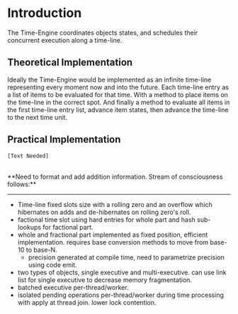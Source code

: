 # Introduction #

The Time-Engine coordinates objects states, and schedules their concurrent execution along a time-line.


## Theoretical Implementation ##
Ideally the Time-Engine would be implemented as an infinite time-line representing every moment now and into the future. Each time-line entry as a list of items to be evaluated for that time. With a method to place items on the time-line in the correct spot. And finally a method to evaluate all items in the first time-line entry list, advance item states, then advance the time-line to the next time unit.

## Practical Implementation ##
`[Text Needed]`

<br />
**Need to format and add addition information. Stream of consciousness follows:**

---

  * Time-line fixed slots size with a rolling zero and an overflow which hibernates on adds and de-hibernates on rolling zero's roll.
  * factional time slot using hard entries for whole part and hash sub-lookups for factional part.
  * whole and fractional part implemented as fixed position, efficient implementation. requires base conversion methods to move from base-10 to base-N.
    * precision generated at compile time, need to parametrize precision using code emit.
  * two types of objects, single executive and multi-executive. can use link list for single executive to decrease memory fragmentation.
  * batched executive per-thread/worker.
  * isolated pending operations per-thread/worker during time processing with apply at thread join. lower lock contention.